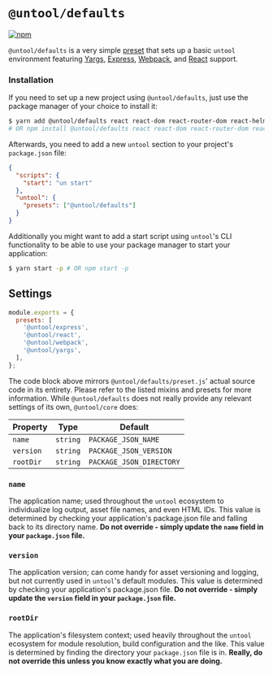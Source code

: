 # `@untool/defaults`

[![npm](https://img.shields.io/npm/v/@untool%2Fdefaults.svg)](https://www.npmjs.com/package/@untool%2Fdefaults)

`@untool/defaults` is a very simple [preset](https://github.com/untool/untool/blob/master/packages/core/README.md#presets) that sets up a basic `untool` environment featuring [Yargs](https://github.com/untool/untool/blob/master/packages/yargs/README.md), [Express](https://github.com/untool/untool/blob/master/packages/express/README.md), [Webpack](https://github.com/untool/untool/blob/master/packages/webpack/README.md), and [React](https://github.com/untool/untool/blob/master/packages/react/README.md) support.

### Installation

If you need to set up a new project using `@untool/defaults`, just use the package manager of your choice to install it:

```bash
$ yarn add @untool/defaults react react-dom react-router-dom react-helmet
# OR npm install @untool/defaults react react-dom react-router-dom react-helmet
```

Afterwards, you need to add a new `untool` section to your project's `package.json` file:

```json
{
  "scripts": {
    "start": "un start"
  },
  "untool": {
    "presets": ["@untool/defaults"]
  }
}
```

Additionally you might want to add a start script using `untool`'s CLI functionality to be able to use your package manager to start your application:

```bash
$ yarn start -p # OR npm start -p
```

## Settings

```javascript
module.exports = {
  presets: [
    '@untool/express',
    '@untool/react',
    '@untool/webpack',
    '@untool/yargs',
  ],
};
```

The code block above mirrors `@untool/defaults/preset.js`' actual source code in its entirety. Please refer to the listed mixins and presets for more information. While `@untool/defaults` does not really provide any relevant settings of its own, `@untool/core` does:

| Property  | Type     | Default                  |
| --------- | -------- | ------------------------ |
| `name`    | `string` | `PACKAGE_JSON_NAME`      |
| `version` | `string` | `PACKAGE_JSON_VERSION`   |
| `rootDir` | `string` | `PACKAGE_JSON_DIRECTORY` |

### `name`

The application name; used throughout the `untool` ecosystem to individualize log output, asset file names, and even HTML IDs. This value is determined by checking your application's package.json file and falling back to its directory name. **Do not override - simply update the `name` field in your `package.json` file.**

### `version`

The application version; can come handy for asset versioning and logging, but not currently used in `untool`'s default modules. This value is determined by checking your application's package.json file. **Do not override - simply update the `version` field in your `package.json` file.**

### `rootDir`

The application's filesystem context; used heavily throughout the `untool` ecosystem for module resolution, build configuration and the like. This value is determined by finding the directory your `package.json` file is in. **Really, do not override this unless you know exactly what you are doing.**
